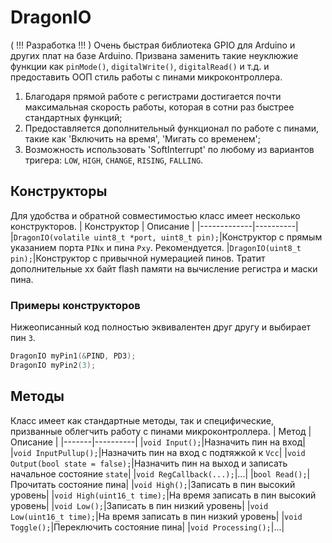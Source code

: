 # DragonIO
( !!! Разработка !!! ) Очень быстрая библиотека GPIO для Arduino и других плат на базе Arduino.
Призвана заменить такие неуклюжие функции как `pinMode()`, `digitalWrite()`, `digitalRead()` и т.д. и предоставить ООП стиль работы с пинами микроконтроллера.
1. Благодаря прямой работе с регистрами достигается почти максимальная скорость работы, которая в сотни раз быстрее стандартных функций;
2. Предоставляется дополнительный функционал по работе с пинами, такие как 'Включить на время', 'Мигать со временем';
3. Возможность использовать 'SoftInterrupt' по любому из вариантов тригера: `LOW`, `HIGH`, `CHANGE`, `RISING`, `FALLING`.

## Конструкторы
Для удобства и обратной совместимостью класс имеет несколько конструкторов.
| Конструктор | Описание |
|-------------|----------|
|`DragonIO(volatile uint8_t *port, uint8_t pin);`|Конструктор с прямым указанием порта `PINx` и пина `Pxy`. Рекомендуется.
|`DragonIO(uint8_t pin);`|Конструктор с привычной нумерацией пинов. Тратит дополнительные xx байт flash памяти на вычисление регистра и маски пина.
### Примеры конструкторов
Нижеописанный код полностью эквивалентен друг другу и выбирает пин `3`.
```cpp
DragonIO myPin1(&PIND, PD3);
DragonIO myPin2(3);
```

## Методы
Класс имеет как стандартные методы, так и специфические, призванные облегчить работу с пинами микроконтроллера.
| Метод | Описание |
|-------|----------|
|`void Input();`|Назначить пин на вход|
|`void InputPullup();`|Назначить пин на вход с подтяжкой к `Vcc`|
|`void Output(bool state = false);`|Назначить пин на выход и записать начальное состояние `state`|
|`void RegCallback(...);`|...|
|`bool Read();`|Прочитать состояние пина|
|`void High();`|Записать в пин высокий уровень|
|`void High(uint16_t time);`|На время записать в пин высокий уровень|
|`void Low();`|Записать в пин низкий уровень|
|`void Low(uint16_t time);`|На время записать в пин низкий уровень|
|`void Toggle();`|Переключить состояние пина|
|`void Processing();`|...|
